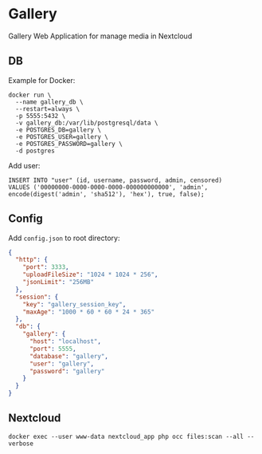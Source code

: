 # Gallery

Gallery Web Application for manage media in Nextcloud

## DB

Example for Docker:

```shell script
docker run \
  --name gallery_db \
  --restart=always \
  -p 5555:5432 \
  -v gallery_db:/var/lib/postgresql/data \
  -e POSTGRES_DB=gallery \
  -e POSTGRES_USER=gallery \
  -e POSTGRES_PASSWORD=gallery \
  -d postgres
```

Add user:

```postgresql
INSERT INTO "user" (id, username, password, admin, censored) 
VALUES ('00000000-0000-0000-0000-000000000000', 'admin', encode(digest('admin', 'sha512'), 'hex'), true, false);
```

## Config

Add `config.json` to root directory:

```json
{
  "http": {
    "port": 3333,
    "uploadFileSize": "1024 * 1024 * 256",
    "jsonLimit": "256MB"
  },
  "session": {
    "key": "gallery_session_key",
    "maxAge": "1000 * 60 * 60 * 24 * 365"
  },
  "db": {
    "gallery": {
      "host": "localhost",
      "port": 5555,
      "database": "gallery",
      "user": "gallery",
      "password": "gallery"
    }
  }
}
```

## Nextcloud

```shell script
docker exec --user www-data nextcloud_app php occ files:scan --all --verbose
```